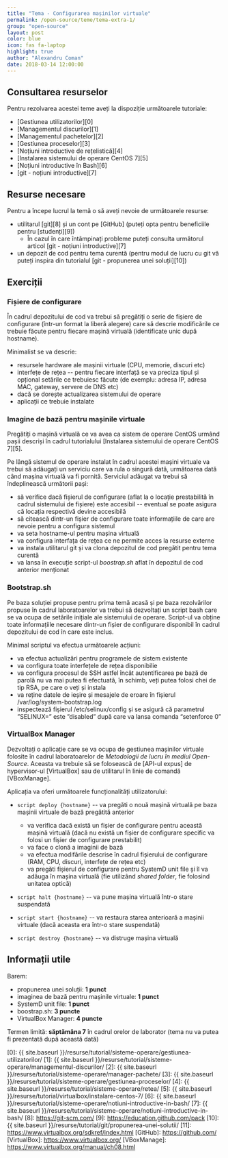 ```yaml
---
title: "Tema - Configurarea mașinilor virtuale"
permalink: /open-source/teme/tema-extra-1/
group: "open-source"
layout: post
color: blue
icon: fas fa-laptop
highlight: true
author: "Alexandru Coman"
date: 2018-03-14 12:00:00
---
```


## Consultarea resurselor

Pentru rezolvarea acestei teme aveți la dispoziție următoarele tutoriale:
- [Gestiunea utilizatorilor][0]
- [Managementul discurilor][1]
- [Managementul pachetelor][2]
- [Gestiunea proceselor][3]
- [Noțiuni introductive de rețelistică][4]
- [Instalarea sistemului de operare CentOS 7][5]
- [Noțiuni introductive în Bash][6]
- [git - noțiuni introductive][7]

## Resurse necesare

Pentru a începe lucrul la temă o să aveți nevoie de următoarele resurse:
 - utilitarul [git][8] și un cont pe [GitHub] (puteți opta pentru beneficiile pentru [studenți][9])
    - În cazul în care întâmpinați probleme puteți consulta următorul articol [git - noțiuni introductive][7]
 - un depozit de cod pentru tema curentă (pentru modul de lucru cu git vă puteți inspira din tutorialul [git - propunerea unei soluții][10])

## Exerciții

### Fișiere de configurare

În cadrul depozitului de cod va trebui să pregătiți o serie de fișiere de configurare (într-un format la liberă alegere) care să descrie modificările ce trebuie făcute pentru fiecare mașină virtuală (identificate unic după hostname).

Minimalist se va descrie:

- resursele hardware ale mașinii virtuale (CPU, memorie, discuri etc)
- interfețe de rețea -- pentru fiecare interfață se va preciza tipul și opțional setările ce trebuiesc făcute (de exemplu: adresa IP, adresa MAC, gateway, servere de DNS etc)
- dacă se dorește actualizarea sistemului de operare
- aplicații ce trebuie instalate

### Imagine de bază pentru mașinile virtuale

Pregătiți o mașină virtuală ce va avea ca sistem de operare CentOS urmând pașii descriși în cadrul tutorialului [Instalarea sistemului de operare CentOS 7][5].

Pe lângă sistemul de operare instalat în cadrul acestei mașini virtuale va trebui să adăugați un serviciu care va rula o singură dată, următoarea dată când mașina virtuală va fi pornită.
Serviciul adăugat va trebui să îndeplinească următorii pași:
 - să verifice dacă fișierul de configurare (aflat la o locație prestabilită în cadrul sistemului de fișiere) este accesibil -- eventual se poate asigura că locația respectivă devine accesibilă
 - să citească dintr-un fișier de configurare toate informațiile de care are nevoie pentru a configura sistemul
 - va seta hostname-ul pentru mașina virtuală
 - va configura interfața de rețea ce ne permite acces la resurse externe
 - va instala utilitarul git și va clona depozitul de cod pregătit pentru tema curentă
 - va lansa în execuție script-ul *boostrap.sh* aflat în depozitul de cod anterior menționat 

### Bootstrap.sh

Pe baza soluției propuse pentru prima temă acasă și pe baza rezolvărilor propuse în cadrul laboratoarelor va trebui să dezvoltați un script bash care se va ocupa de setările inițiale ale sistemului de operare. Script-ul va obține toate informațiile necesare dintr-un fișier de configurare disponibil în cadrul depozitului de cod în care este inclus.

Minimal scriptul va efectua următoarele acțiuni:

- va efectua actualizări pentru programele de sistem existente
- va configura toate interfețele de rețea disponibilie
- va configura procesul de SSH astfel încât autentificarea pe bază de parolă nu va mai putea fi efectuată, în schimb, veți putea folosi chei de tip RSA, pe care o veți și instala
- va reține datele de ieșire și mesajele de eroare în fișierul /var/log/system-bootstrap.log
- inspectează fișierul /etc/selinux/config și se asigură că parametrul ”SELINUX=” este ”disabled” după care va lansa comanda “setenforce 0”

### VirtualBox Manager

Dezvoltați o aplicație care se va ocupa de gestiunea mașinilor virtuale folosite în cadrul laboratoarelor de *Metodologii de lucru în mediul Open-Source*. Aceasta va trebuie să se folosească de [API-ul expus] de hypervisor-ul [VirtualBox] sau de utilitarul în linie de comandă [VBoxManage].

Aplicația va oferi următoarele funcționalități utilizatorului:

 - `script deploy {hostname}` -- va pregăti o nouă mașină virtuală pe baza mașinii virtuale de bază pregătită anterior
    - va verifica dacă există un fișier de configurare pentru această mașină virtuală (dacă nu există un fișier de configurare specific va folosi un fișier de configurare prestabilit)
    - va face o clonă a imaginii de bază
    - va efectua modifările descrise în cadrul fișierului de configurare (RAM, CPU, discuri, interfețe de rețea etc)
    - va pregăti fișierul de configurare pentru SystemD unit file și îl va adăuga în mașina virtuală (fie utilizând *shared folder*, fie folosind unitatea optică)

 - `script halt {hostname}` -- va pune mașina virtuală într-o stare suspendată
 - `script start {hostname}` -- va restaura starea anterioară a mașinii virtuale (dacă aceasta era într-o stare suspendată)
 - `script destroy {hostname}` -- va distruge mașina virtuală

## Informații utile

Barem:
- propunerea unei soluții: **1 punct**
- imaginea de bază pentru mașinile virtuale: **1 punct**
- SystemD unit file: **1 punct**
- boostrap.sh: **3 puncte**
- VirtualBox Manager: **4 puncte**

Termen limită: **săptămâna 7** în cadrul orelor de laborator (tema nu va putea fi prezentată după această dată)

[0]: {{ site.baseurl }}/resurse/tutorial/sisteme-operare/gestiunea-utilizatorilor/
[1]: {{ site.baseurl }}/resurse/tutorial/sisteme-operare/managementul-discurilor/
[2]: {{ site.baseurl }}/resurse/tutorial/sisteme-operare/manager-pachete/
[3]: {{ site.baseurl }}/resurse/tutorial/sisteme-operare/gestiunea-proceselor/
[4]: {{ site.baseurl }}/resurse/tutorial/sisteme-operare/retea/
[5]: {{ site.baseurl }}/resurse/tutorial/virtualbox/instalare-centos-7/
[6]: {{ site.baseurl }}/resurse/tutorial/sisteme-operare/notiuni-introductive-in-bash/
[7]: {{ site.baseurl }}/resurse/tutorial/sisteme-operare/notiuni-introductive-in-bash/
[8]: https://git-scm.com/
[9]: https://education.github.com/pack
[10]: {{ site.baseurl }}/resurse/tutorial/git/propunerea-unei-solutii/
[11]: https://www.virtualbox.org/sdkref/index.html
[GitHub]: https://github.com/
[VirtualBox]: https://www.virtualbox.org/
[VBoxManage]: https://www.virtualbox.org/manual/ch08.html
